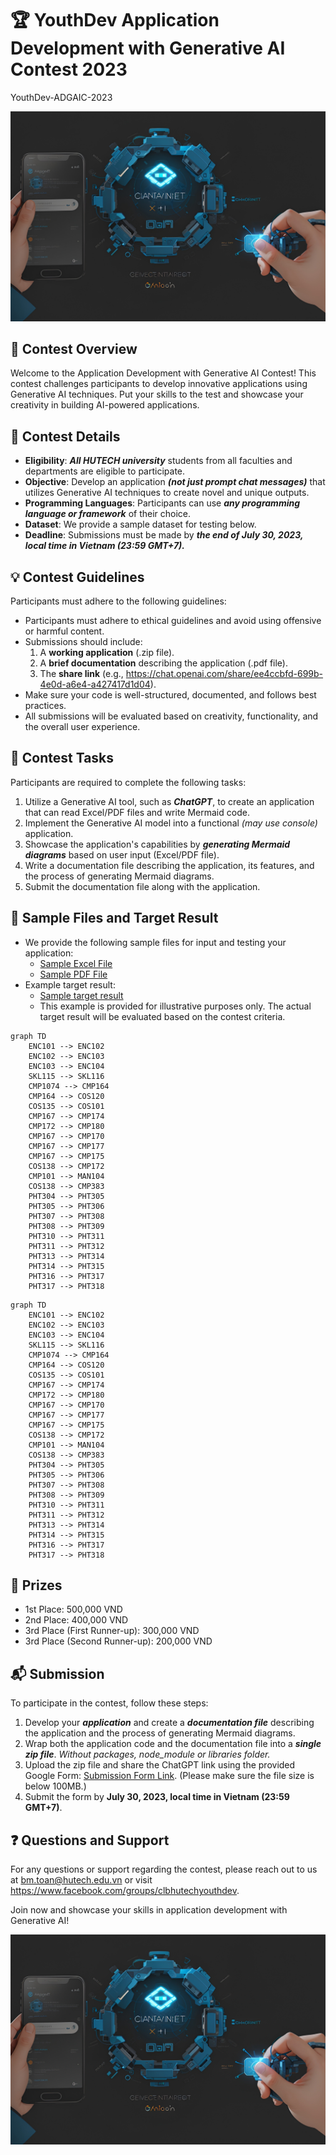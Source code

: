# 🏆 YouthDev Application Development with Generative AI Contest 2023
YouthDev-ADGAIC-2023

![Contest Logo](contest_logo.jpg)

## 🚀 Contest Overview

Welcome to the Application Development with Generative AI Contest! This contest challenges participants to develop innovative applications using Generative AI techniques. Put your skills to the test and showcase your creativity in building AI-powered applications.

## 📝 Contest Details
- **Eligibility**: ***All HUTECH university*** students from all faculties and departments are eligible to participate.
- **Objective**: Develop an application ***(not just prompt chat messages)*** that utilizes Generative AI techniques to create novel and unique outputs.
- **Programming Languages**: Participants can use ***any programming language or framework*** of their choice.
- **Dataset**: We provide a sample dataset for testing below.
- **Deadline**: Submissions must be made by ***the end of July 30, 2023, local time in Vietnam (23:59 GMT+7).***

## 💡 Contest Guidelines

Participants must adhere to the following guidelines:

- Participants must adhere to ethical guidelines and avoid using offensive or harmful content.
- Submissions should include:
  1. A **working application** (.zip file).
  2. A **brief documentation** describing the application (.pdf file).
  3. The **share link** (e.g., https://chat.openai.com/share/ee4ccbfd-699b-4e0d-a6e4-a427417d1d04).
- Make sure your code is well-structured, documented, and follows best practices.
- All submissions will be evaluated based on creativity, functionality, and the overall user experience.

## 🎯 Contest Tasks

Participants are required to complete the following tasks:

1. Utilize a Generative AI tool, such as ***ChatGPT***, to create an application that can read Excel/PDF files and write Mermaid code.
2. Implement the Generative AI model into a functional *(may use console)* application.
3. Showcase the application's capabilities by ***generating Mermaid diagrams*** based on user input (Excel/PDF file).
4. Write a documentation file describing the application, its features, and the process of generating Mermaid diagrams.
5. Submit the documentation file along with the application.

## 📂 Sample Files and Target Result

- We provide the following sample files for input and testing your application:
  - [Sample Excel File](./sample_data.xlsx)
  - [Sample PDF File](./sample_data.pdf)
- Example target result:
  - [Sample target result](./sample_target_result.pdf)
  - This example is provided for illustrative purposes only. The actual target result will be evaluated based on the contest criteria.

```
graph TD
    ENC101 --> ENC102
    ENC102 --> ENC103
    ENC103 --> ENC104
    SKL115 --> SKL116
    CMP1074 --> CMP164
    CMP164 --> COS120
    COS135 --> COS101
    CMP167 --> CMP174
    CMP172 --> CMP180
    CMP167 --> CMP170
    CMP167 --> CMP177
    CMP167 --> CMP175
    COS138 --> CMP172
    CMP101 --> MAN104
    COS138 --> CMP383
    PHT304 --> PHT305
    PHT305 --> PHT306
    PHT307 --> PHT308
    PHT308 --> PHT309
    PHT310 --> PHT311
    PHT311 --> PHT312
    PHT313 --> PHT314
    PHT314 --> PHT315
    PHT316 --> PHT317
    PHT317 --> PHT318
```

```mermaid
graph TD
    ENC101 --> ENC102
    ENC102 --> ENC103
    ENC103 --> ENC104
    SKL115 --> SKL116
    CMP1074 --> CMP164
    CMP164 --> COS120
    COS135 --> COS101
    CMP167 --> CMP174
    CMP172 --> CMP180
    CMP167 --> CMP170
    CMP167 --> CMP177
    CMP167 --> CMP175
    COS138 --> CMP172
    CMP101 --> MAN104
    COS138 --> CMP383
    PHT304 --> PHT305
    PHT305 --> PHT306
    PHT307 --> PHT308
    PHT308 --> PHT309
    PHT310 --> PHT311
    PHT311 --> PHT312
    PHT313 --> PHT314
    PHT314 --> PHT315
    PHT316 --> PHT317
    PHT317 --> PHT318
```

## 🏅 Prizes

- 1st Place: 500,000 VND
- 2nd Place: 400,000 VND
- 3rd Place (First Runner-up): 300,000 VND
- 3rd Place (Second Runner-up): 200,000 VND

## 📬 Submission

To participate in the contest, follow these steps:

1. Develop your ***application*** and create a ***documentation file*** describing the application and the process of generating Mermaid diagrams.
2. Wrap both the application code and the documentation file into a ***single zip file***. *Without packages, node_module or libraries folder.*
3. Upload the zip file and share the ChatGPT link using the provided Google Form: [Submission Form Link](https://forms.gle/Dv7qbswr1i4TxGnT8). (Please make sure the file size is below 100MB.)
4. Submit the form by **July 30, 2023, local time in Vietnam (23:59 GMT+7)**.

## ❓ Questions and Support

For any questions or support regarding the contest, please reach out to us at bm.toan@hutech.edu.vn or visit https://www.facebook.com/groups/clbhutechyouthdev.

Join now and showcase your skills in application development with Generative AI!

![Contest Logo](contest_logo.jpg)
